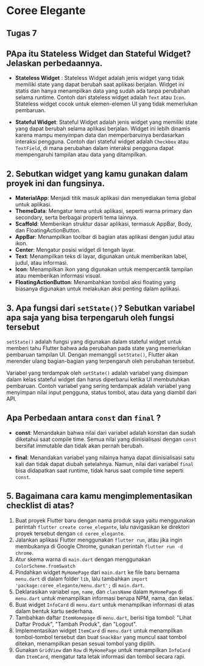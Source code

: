 # Coree Elegante

## Tugas 7
## PApa itu Stateless Widget dan Stateful Widget? Jelaskan perbedaannya.

- **Stateless Widget** : Stateless Widget adalah jenis widget yang tidak memiliki state yang dapat berubah saat aplikasi berjalan. Widget ini statis dan hanya menampilkan data yang sudah ada tanpa perubahan selama runtime. Contoh dari stateless widget adalah `Text` atau `Icon`. Stateless widget cocok untuk elemen-elemen UI yang tidak memerlukan pembaruan.

- **Stateful Widget**: Stateful Widget adalah jenis widget yang memiliki state yang dapat berubah selama aplikasi berjalan. Widget ini lebih dinamis karena mampu menyimpan data dan memperbaruinya berdasarkan interaksi pengguna. Contoh dari stateful widget adalah `Checkbox` atau `TextField`, di mana perubahan dalam interaksi pengguna dapat mempengaruhi tampilan atau data yang ditampilkan.

## 2. Sebutkan widget yang kamu gunakan dalam proyek ini dan fungsinya.

- **MaterialApp**: Menjadi titik masuk aplikasi dan menyediakan tema global untuk aplikasi.
- **ThemeData**: Mengatur tema untuk aplikasi, seperti warna primary dan secondary, serta berbagai properti tema lainnya.
- **Scaffold**: Memberikan struktur dasar aplikasi, termasuk AppBar, Body, dan FloatingActionButton.
- **AppBar**: Menampilkan toolbar di bagian atas aplikasi dengan judul atau ikon.
- **Center**: Mengatur posisi widget di tengah layar.
- **Text**: Menampilkan teks di layar, digunakan untuk memberikan label, judul, atau informasi.
- **Icon**: Menampilkan ikon yang digunakan untuk mempercantik tampilan atau memberikan informasi visual.
- **FloatingActionButton**: Menambahkan tombol aksi floating yang biasanya digunakan untuk melakukan aksi penting dalam aplikasi.

## 3. Apa fungsi dari `setState()`? Sebutkan variabel apa saja yang bisa terpengaruh oleh fungsi tersebut

`setState()` adalah fungsi yang digunakan dalam stateful widget untuk memberi tahu Flutter bahwa ada perubahan pada state yang memerlukan pembaruan tampilan UI. Dengan memanggil `setState()`, Flutter akan merender ulang bagian-bagian yang terpengaruh oleh perubahan tersebut.

Variabel yang terdampak oleh `setState()` adalah variabel yang disimpan dalam kelas stateful widget dan harus diperbarui ketika UI membutuhkan pembaruan. Contoh variabel yang sering terdampak adalah variabel yang menyimpan nilai input pengguna, status tombol, atau data yang diambil dari API.

## Apa Perbedaan antara `const` dan `final` ?

- **const**: Menandakan bahwa nilai dari variabel adalah konstan dan sudah diketahui saat compile time. Semua nilai yang diinisialisasi dengan `const` bersifat immutable dan tidak akan pernah berubah.
  
- **final**: Menandakan variabel yang nilainya hanya dapat diinisialisasi satu kali dan tidak dapat diubah setelahnya. Namun, nilai dari variabel `final` bisa didapatkan saat runtime, tidak harus saat compile time seperti `const`.

## 5. Bagaimana cara kamu mengimplementasikan checklist di atas?

1. Buat proyek Flutter baru dengan nama produk saya yaitu menggunakan perintah `flutter create coree_elegante`, lalu navigasikan ke direktori proyek tersebut dengan `cd coree_elegante`.
2. Jalankan aplikasi Flutter menggunakan `flutter run`, atau jika ingin membukanya di Google Chrome, gunakan perintah `flutter run -d chrome`.
3. Atur skema warna di `main.dart` dengan menggunakan `ColorScheme.fromSwatch`
4. Pindahkan widget `MyHomePage` dari `main.dart` ke file baru bernama `menu.dart` di dalam folder `lib`, lalu tambahkan `import 'package:coree_elegante/menu.dart';` di `main.dart`.
5. Deklarasikan variabel `npm`, `name`, dan `className` dalam `MyHomePage` di `menu.dart` untuk menampilkan informasi berupa NPM, nama, dan kelas.
6. Buat widget `InfoCard` di `menu.dart` untuk menampilkan informasi di atas dalam bentuk kartu sederhana.
7. Tambahkan daftar `ItemHomepage` di `menu.dart`, berisi tiga tombol: "Lihat Daftar Produk", "Tambah Produk", dan "Logout".
8. Implementasikan widget `ItemCard` di `menu.dart` untuk menampilkan tombol-tombol tersebut dan buat `SnackBar` yang muncul saat tombol ditekan, menampilkan pesan sesuai tombol yang dipilih.
9. Gunakan `GridView` dan `Row` di `MyHomePage` untuk menampilkan `InfoCard` dan `ItemCard`, mengatur tata letak informasi dan tombol secara rapi.
